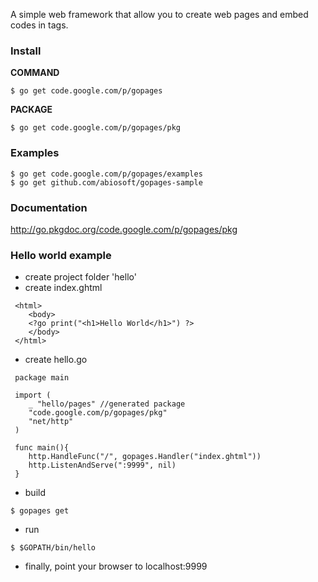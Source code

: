 A simple web framework that allow you to create web pages and embed codes in <?go ?> tags.

### Install ###
**COMMAND**
```
$ go get code.google.com/p/gopages
```
**PACKAGE**
```
$ go get code.google.com/p/gopages/pkg
```
### Examples ###
```
$ go get code.google.com/p/gopages/examples
$ go get github.com/abiosoft/gopages-sample
```
### Documentation ###
http://go.pkgdoc.org/code.google.com/p/gopages/pkg
### Hello world example ###
  * create project folder 'hello'
  * create index.ghtml
```
 <html> 
 	<body> 
 	<?go print("<h1>Hello World</h1>") ?> 
 	</body> 
 </html> 
```
  * create hello.go
```
 package main 

 import (
    _ "hello/pages" //generated package	
    "code.google.com/p/gopages/pkg"
    "net/http"
 )
 
 func main(){
    http.HandleFunc("/", gopages.Handler("index.ghtml"))
    http.ListenAndServe(":9999", nil)
 }
```
  * build
```
$ gopages get
```
  * run
```
$ $GOPATH/bin/hello
```
  * finally, point your browser to localhost:9999